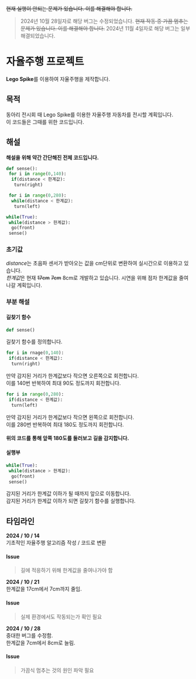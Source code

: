 ~~현재 실행이 안되는 문제가 있습니다. 이를 해결해야 합니다.~~
> 2024년 10월 28일자로 해당 버그는 수정되었습니다.
~~현재 작동 중 가끔 멈추는 문제가 있습니다. 이를 해결해야 합니다.~~
> 2024년 11월 4일자로 해당 버그는 일부 해결되었습니다.

# 자율주행 프로젝트
**Lego Spike**를 이용하여 자율주행을 제작합니다.<br>
## 목적
동아리 전시회 때 Lego Spike를 이용한 자율주행 자동차를 전시할 계획입니다.<br>
이 코드들은 그때를 위한 코드입니다.<br>

## 해설
**해설을 위해 약간 간단해진 전체 코드입니다.**
```python
def sense():
 for i in range(0,140):
  if(distance < 한계값):
   turn(right)

 for i in range(0,280):
  while(distance < 한계값):
   turn(left)

while(True):
 while(distance > 한계값):
  go(front)
 sense()
```

### 초기값
*distance*는 초음파 센서가 받아오는 값을 cm단위로 변환하여 실시간으로 이용하고 있습니다.<br>
*한계값*은 현재 ~~17cm~~ ~~7cm~~ 8cm로 개발하고 있습니다. 시연을 위해 점차 한계값을 줄여나갈 계획입니다.<br>

### 부분 해설
#### 길찾기 함수
```python
def sense()
```
길찾기 함수를 정의합니다.<br>
```python
for i in rnage(0,140):
 if(distance < 한계값):
  turn(right)
```
만약 감지된 거리가 한계값보다 작으면 오른쪽으로 회전합니다.<br>
이를 140번 반복하여 최대 90도 정도까지 회전합니다.<br>
```python
for i in range(0,280):
 if(distance < 한계값):
  turn(left)
```
만약 감지된 거리가 한계값보다 작으면 왼쪽으로 회전합니다.<br>
이를 280번 반복하여 최대 180도 정도까지 회전합니다.<br><br>
**위의 코드를 통해 앞쪽 180도를 둘러보고 길을 감지합니다.** <br>
#### 실행부
```python
while(True):
 while(distance > 한계값):
  go(front)
 sense()
```
감지된 거리가 한계값 이하가 될 때까지 앞으로 이동합니다.<br>
감지된 거리가 한계값 이하가 되면 길찾기 함수를 실행합니다.

## 타임라인
**2024 / 10 / 14**<br>
기초적인 자율주행 알고리즘 작성 / 코드로 변환<br>
#### Issue
> 길에 적응하기 위해 한계값을 줄여나가야 함

**2024 / 10 / 21**<br>
한계값을 17cm에서 7cm까지 줄임.
#### Issue
> 실제 환경에서도 작동되는가 확인 필요

**2024 / 10 / 28**<br>
중대한 버그를 수정함.<br>
한계값을 7cm에서 8cm로 늘림.
#### Issue
> 가끔식 멈추는 것의 원인 파악 필요
